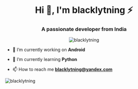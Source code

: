 <h1 align="center">Hi 👋, I'm blacklytning ⚡</h1>
<h3 align="center">A passionate developer from India</h3>

<p align="center"> <img src="https://komarev.com/ghpvc/?username=blacklytning" alt="blacklytning" /> </p>

- 🔭 I’m currently working on **Android**

- 🌱 I’m currently learning **Python**

- 📫 How to reach me **blacklytning@yandex.com**

<img align="center" src="https://github-readme-stats.vercel.app/api?username=blacklytning&show_icons=true" alt="blacklytning" />
